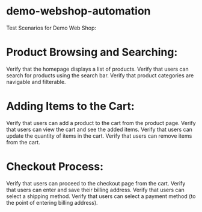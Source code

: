 # demo-webshop-automation 


Test Scenarios for Demo Web Shop:

# Product Browsing and Searching:
Verify that the homepage displays a list of products.
Verify that users can search for products using the search bar.
Verify that product categories are navigable and filterable.
# Adding Items to the Cart:
Verify that users can add a product to the cart from the product page.
Verify that users can view the cart and see the added items.
Verify that users can update the quantity of items in the cart.
Verify that users can remove items from the cart.
# Checkout Process:
Verify that users can proceed to the checkout page from the cart.
Verify that users can enter and save their billing address.
Verify that users can select a shipping method.
Verify that users can select a payment method (to the point of entering billing address).
